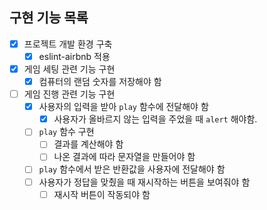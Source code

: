 ## 구현 기능 목록
- [x] 프로젝트 개발 환경 구축
  - [x] eslint-airbnb 적용
- [x] 게임 세팅 관련 기능 구현
  - [x] 컴퓨터의 랜덤 숫자를 저장해야 함
- [ ] 게임 진행 관련 기능 구현
  - [x] 사용자의 입력을 받아 `play` 함수에 전달해야 함
    - [x] 사용자가 올바르지 않는 입력을 주었을 때 `alert` 해야함.
  - [ ] `play` 함수 구현
    - [ ] 결과를 계산해야 함
    - [ ] 나온 결과에 따라 문자열을 만들어야 함
  - [ ] `play` 함수에서 받은 반환값을 사용자에 전달해야 함
  - [ ] 사용자가 정답을 맞췄을 때 재시작하는 버튼을 보여줘야 함
    - [ ] 재시작 버튼이 작동되야 함
